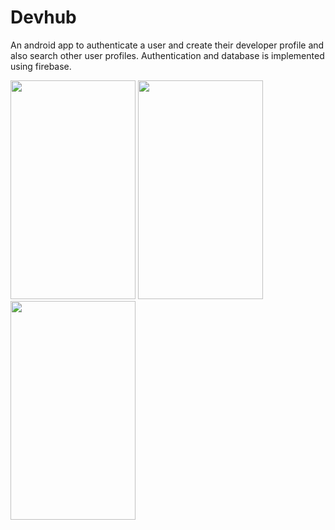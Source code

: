# Devhub
An android app to authenticate a user and create their developer profile and also search other user profiles. Authentication and database is implemented using firebase.
<div>
<img src="/app/Screenshot_1582914481.png" width="200" height="350"/>
<img src="/app/Screenshot_1582964794.png" width="200" height="350"/>
<img src="/app/Screenshot_1582964825.png" width="200" height="350"/></div>
